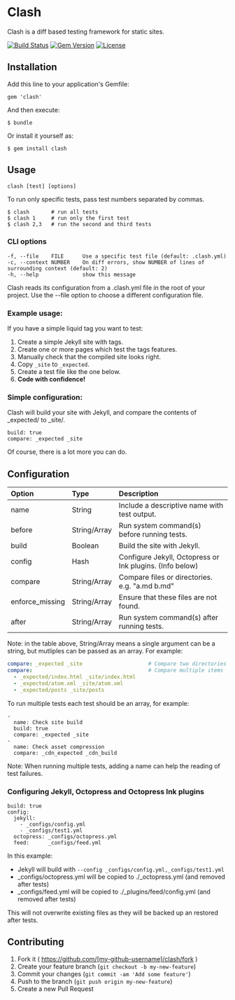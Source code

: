 # Clash

Clash is a diff based testing framework for static sites.

[![Build Status](https://travis-ci.org/imathis/clash.svg)](https://travis-ci.org/imathis/clash)
[![Gem Version](http://img.shields.io/gem/v/clash.svg)](https://rubygems.org/gems/clash)
[![License](http://img.shields.io/:license-mit-blue.svg)](http://imathis.mit-license.org)

## Installation

Add this line to your application's Gemfile:

    gem 'clash'

And then execute:

    $ bundle

Or install it yourself as:

    $ gem install clash

## Usage

```
clash [test] [options]
```

To run only specific tests, pass test numbers separated by commas.

```
$ clash       # run all tests
$ clash 1     # run only the first test
$ clash 2,3   # run the second and third tests
```

### CLI options
  
```
-f, --file    FILE      Use a specific test file (default: .clash.yml)
-c, --context NUMBER    On diff errors, show NUMBER of lines of surrounding context (default: 2)
-h, --help              show this message
```

Clash reads its configuration from a .clash.yml file in the root of your project. Use the --file
option to choose a different configuration file.

### Example usage:

If you have a simple liquid tag you want to test:

 1. Create a simple Jekyll site with tags.
 2. Create one or more pages which test the tags features.
 3. Manually check that the compiled site looks right.
 4. Copy `_site` to `_expected`.
 5. Create a test file like the one below.
 6. **Code with confidence!**

### Simple configuration:

Clash will build your site with Jekyll, and compare the contents of _expected/ to _site/.

```
build: true
compare: _expected _site
```

Of course, there is a lot more you can do.

## Configuration

| Option           | Type           | Description                                              |
|:-----------------|:---------------|:---------------------------------------------------------|
| name             | String         | Include a descriptive name with test output.             |
| before           | String/Array   | Run system command(s) before running tests.              |
| build            | Boolean        | Build the site with Jekyll.                              |
| config           | Hash           | Configure Jekyll, Octopress or Ink plugins. (Info below) |
| compare          | String/Array   | Compare files or directories. e.g. "a.md b.md"           |
| enforce_missing  | String/Array   | Ensure that these files are not found.                   |
| after            | String/Array   | Run system command(s) after running tests.               |

Note: in the table above, String/Array means a single argument can be a string, but mutliples
can be passed as an array. For example:

```yaml
compare: _expected _site                     # Compare two directories
compare:                                     # Compare multiple items
  - _expected/index.html _site/index.html
  - _expected/atom.xml _site/atom.xml
  - _expected/posts _site/posts
```

To run multiple tests each test should be an array, for example:

```
-
  name: Check site build
  build: true
  compare: _expected _site
-
  name: Check asset compression
  compare: _cdn_expected _cdn_build
```

Note: When running multiple tests, adding a name can help the reading of test failures.

### Configuring Jekyll, Octopress and Octopress Ink plugins

```
build: true
config:
  jekyll:    
    - _configs/config.yml
    - _configs/test1.yml
  octopress: _configs/octopress.yml
  feed:      _configs/feed.yml
```

In this example:

- Jekyll will build with `--config _configs/config.yml,_configs/test1.yml`
- _configs/octopress.yml will be copied to ./_octopress.yml (and removed after tests)
- _configs/feed.yml will be copied to ./_plugins/feed/config.yml (and removed after tests)

This will not overwrite existing files as they will be backed up an restored after tests.

## Contributing

1. Fork it ( https://github.com/[my-github-username]/clash/fork )
2. Create your feature branch (`git checkout -b my-new-feature`)
3. Commit your changes (`git commit -am 'Add some feature'`)
4. Push to the branch (`git push origin my-new-feature`)
5. Create a new Pull Request
